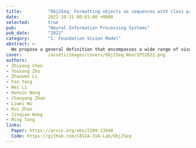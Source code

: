 ```yaml
---
title:          "Obj2Seq: Formatting objects as sequences with class prompts for visual tasks"
date:           2022-10-31 00:01:00 +0800
selected:       true
pub:            "Neural Information Processing Systems"
pub_date:       "2022"
category:       "1. Foundation Vision Model"
abstract: >-
  We propose a general definition that encompasses a wide range of visual tasks, so that all their outputs can be decoded in an identical way: treating objects as fundamental units and generating multiple sequences based on the input image and class prompts. According to this, we build a language-guided general vision model that can meet diverse task requirements and achieve comparable performance with specialized models.
cover:          /assets/images/covers/Obj2Seq_NeurIPS2022.png
authors:
- Zhiyang Chen
- Yousong Zhu
- Zhaowen Li
- Fan Yang
- Wei Li
- Hanxin Wang
- Chaoyang Zhao
- Liwei Wu
- Rui Zhao
- Jinqiao Wang
- Ming Tang
links:
  Paper: https://arxiv.org/abs/2209.13948
  Code: https://github.com/CASIA-IVA-Lab/Obj2Seq
---
```


